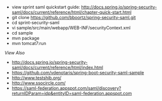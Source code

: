 * view sprint saml quickstart guide: http://docs.spring.io/spring-security-saml/docs/current/reference/html/chapter-quick-start.html
* git clone https://github.com/bboortz/spring-security-saml.git
* cd sprint-security-saml
* vi sample/src/main/webapp/WEB-INF/securityContext.xml 
* cd sample
* mvn package
* mvn tomcat7:run

*View Also*
* http://docs.spring.io/spring-security-saml/docs/current/reference/html/index.html
* https://github.com/vdenotaris/spring-boot-security-saml-sample
* http://www.testshib.org/
* http://www.ssocircle.com/
* https://saml-federation.appspot.com/saml/discovery?returnIDParam=idp&entityID=saml-federation.appspot.com
